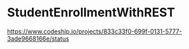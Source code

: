 StudentEnrollmentWithREST
=========================
https://www.codeship.io/projects/833c33f0-699f-0131-5777-3ade9668166e/status
